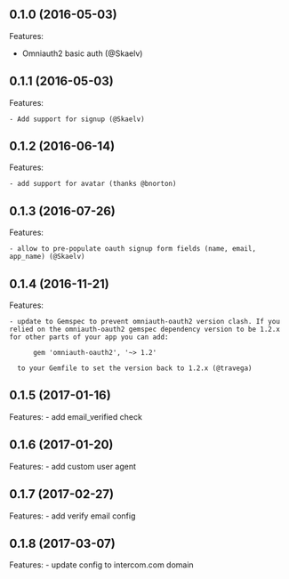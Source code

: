 ## 0.1.0 (2016-05-03)

Features:

  - Omniauth2 basic auth (@Skaelv)

## 0.1.1 (2016-05-03)

Features:

    - Add support for signup (@Skaelv)

## 0.1.2 (2016-06-14)

Features:

    - add support for avatar (thanks @bnorton)

## 0.1.3 (2016-07-26)

Features:

    - allow to pre-populate oauth signup form fields (name, email, app_name) (@Skaelv)

## 0.1.4 (2016-11-21)

Features:

    - update to Gemspec to prevent omniauth-oauth2 version clash. If you relied on the omniauth-oauth2 gemspec dependency version to be 1.2.x for other parts of your app you can add:

          gem 'omniauth-oauth2', '~> 1.2'

      to your Gemfile to set the version back to 1.2.x (@travega)

## 0.1.5 (2017-01-16)

Features:
    - add email_verified check 
    
## 0.1.6 (2017-01-20)

Features:
    - add custom user agent 
    
## 0.1.7 (2017-02-27)

Features:
    - add verify email config
    
## 0.1.8 (2017-03-07)

Features:
    - update config to intercom.com domain